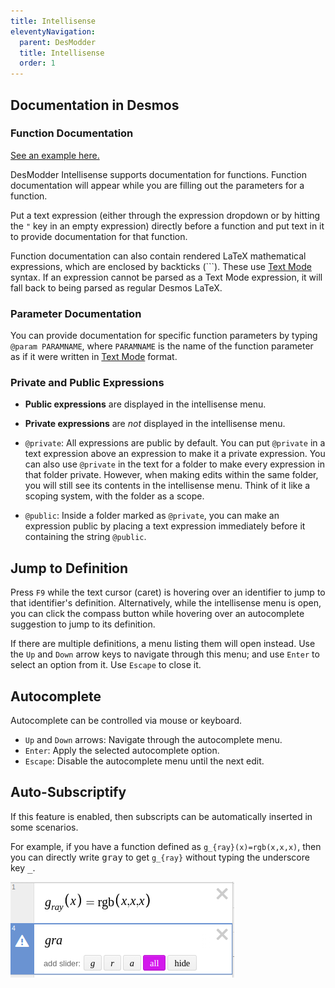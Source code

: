 ```yaml
---
title: Intellisense
eleventyNavigation:
  parent: DesModder
  title: Intellisense
  order: 1
---
```


## Documentation in Desmos

### Function Documentation

[See an example here.](https://www.desmos.com/calculator/3hkfwd6cqw)

DesModder Intellisense supports documentation for functions. Function documentation will appear while you are filling out the parameters for a function.

Put a text expression (either through the expression dropdown or by hitting the `"` key in an empty expression) directly before a function and put text in it to provide documentation for that function.

Function documentation can also contain rendered LaTeX mathematical expressions, which are enclosed by backticks (`\``). These use [Text Mode](../text-mode/) syntax. If an expression cannot be parsed as a Text Mode expression, it will fall back to being parsed as regular Desmos LaTeX.

### Parameter Documentation

You can provide documentation for specific function parameters by typing `@param PARAMNAME`, where `PARAMNAME` is the name of the function parameter as if it were written in [Text Mode](../text-mode/) format.

### Private and Public Expressions

- **Public expressions** are displayed in the intellisense menu.
- **Private expressions** are _not_ displayed in the intellisense menu.

- `@private`: All expressions are public by default. You can put `@private` in a text expression above an expression to make it a private expression. You can also use `@private` in the text for a folder to make every expression in that folder private. However, when making edits within the same folder, you will still see its contents in the intellisense menu. Think of it like a scoping system, with the folder as a scope.
- `@public`: Inside a folder marked as `@private`, you can make an expression public by placing a text expression immediately before it containing the string `@public`.

## Jump to Definition

Press `F9` while the text cursor (caret) is hovering over an identifier to jump to that identifier's definition. Alternatively, while the intellisense menu is open, you can click the compass button while hovering over an autocomplete suggestion to jump to its definition.

If there are multiple definitions, a menu listing them will open instead. Use the `Up` and `Down` arrow keys to navigate through this menu; and use `Enter` to select an option from it. Use `Escape` to close it.

## Autocomplete

Autocomplete can be controlled via mouse or keyboard.

- `Up` and `Down` arrows: Navigate through the autocomplete menu.
- `Enter`: Apply the selected autocomplete option.
- `Escape`: Disable the autocomplete menu until the next edit.

## Auto-Subscriptify

If this feature is enabled, then subscripts can be automatically inserted in some scenarios.

For example, if you have a function defined as `g_{ray}(x)=rgb(x,x,x)`, then you can directly write <kbd>g</kbd><kbd>r</kbd><kbd>a</kbd><kbd>y</kbd> to get `g_{ray}` without typing the underscore key <kbd>_</kbd>.

![](/img/auto_subscript_gray.png)
